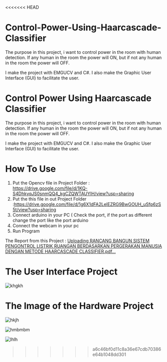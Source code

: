 <<<<<<< HEAD
# Control-Power-Using-Haarcascade-Classifier
The purpose in this project, i want to control power in the room with human detection. If any human in the room the power will ON, but if not any human in the room the power will OFF.

I make the project with EMGUCV and C#. I also make the Graphic User Interface (GUI) to facilitate the user. 


# Control Power Using Haarcascade Classifier
The purpose in this project, i want to control power in the room with human detection. If any human in the room the power will ON, but if not any human in the room the power will OFF.

I make the project with EMGUCV and C#. I also make the Graphic User Interface (GUI) to facilitate the user. 

# How To Use

1. Put the Opencv file in Project Folder : https://drive.google.com/file/d/1KQ-S4DhkyqJS0snmQQ4_kgCZQWTAUYlH/view?usp=sharing
2. Put the this file in out Project Folder :https://drive.google.com/file/d/1g6X1dFA2LelEZRG9BwGOUH_uSfp6zS5t/view?usp=sharing
3. Connect arduino in your PC ( Check the port, if the port as different change the port like the port arduino
4. Connect the webcam in your pc
5. Run Program

The Report from this Project : [Uploading RANCANG BANGUN SISTEM PENGONTROL LISTRIK RUANGAN BERDASARKAN PERGERAKAN MANUSIA DENGAN METODE HAARCASCADE CLASSIFIER.pdf…]()


# The User Interface Project

![khgkh](https://user-images.githubusercontent.com/49858542/69831763-7ad10a80-125d-11ea-8a68-56037a03a94b.jpg)

# The Image of the Hardware Project

![hkjh](https://user-images.githubusercontent.com/49858542/69831772-845a7280-125d-11ea-8c5c-fbeb1952c6b3.jpg)

![hmbmbm](https://user-images.githubusercontent.com/49858542/69831777-8b818080-125d-11ea-9e88-a5c69b8eacee.jpg)

![lhlh](https://user-images.githubusercontent.com/49858542/69831785-9a683300-125d-11ea-9c18-348a101b1528.jpg)



>>>>>>> a6c46bf0d11c8a36e67cdb70386e64b1048dd301
